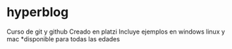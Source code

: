# hyperblog
Curso de git y github
Creado en platzi
Incluye ejemplos en windows linux y mac
*disponible para todas las edades